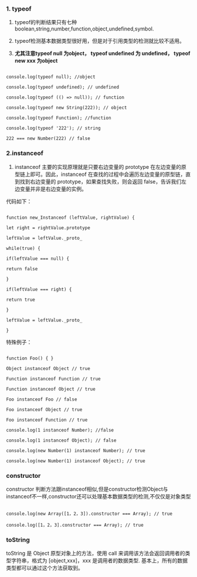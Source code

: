 ### 1. typeof 

1.   typeof的判断结果只有七种boolean,string,number,function,object,undefined,symbol.

2.   typeof检测基本数据类型很好用，但是对于引用类型的检测就比较不适用。

3.  **尤其注意typeof null 为object， typeof undefined 为 undefined， typeof new xxx 为object**

```

console.log(typeof null); //object

console.log(typeof undefined); // undefined

console.log(typeof (() => null)); // function

console.log(typeof new String(222)); // object

console.log(typeof Function); //function

console.log(typeof '222'); // string

222 === new Number(222) // false

```

### 2.instanceof

1.    instanceof 主要的实现原理就是只要右边变量的 prototype 在左边变量的原型链上即可。因此，instanceof 在查找的过程中会遍历左边变量的原型链，直到找到右边变量的 prototype，如果查找失败，则会返回 false，告诉我们左边变量并非是右边变量的实例。

代码如下：

```

function new_Instanceof (leftValue, rightValue) {

let right = rightValue.prototype

leftValue = leftValue._proto_

while(true) {

if(leftValue === null) {

return false

}

if(leftValue === right) {

return true

}

leftValue = leftValue._proto_

}

```

特殊例子：

```

function Foo() { }

Object instanceof Object // true

Function instanceof Function // true

Function instanceof Object // true

Foo instanceof Foo // false

Foo instanceof Object // true

Foo instanceof Function // true

console.log(1 instanceof Number); //false

console.log(1 instanceof Object); // false

console.log(new Number(1) instanceof Number); // true

console.log(new Number(1) instanceof Object); // true

```

### constructor

constructor 判断方法跟instanceof相似,但是constructor检测Object与instanceof不一样,constructor还可以处理基本数据类型的检测,不仅仅是对象类型

```

console.log(new Array([1，2，3]).constructor === Array); // true

console.log([1，2，3].constructor === Array); // true

```

### toString

toString 是 Object 原型对象上的方法，使用 call 来调用该方法会返回调用者的类型字符串，格式为 [object,xxx]，xxx 是调用者的数据类型. 基本上，所有的数据类型都可以通过这个方法获取到。

```

```